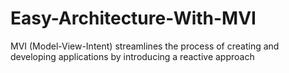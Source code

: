 # Easy-Architecture-With-MVI
MVI (Model-View-Intent) streamlines the process of creating and developing applications by introducing a reactive approach
